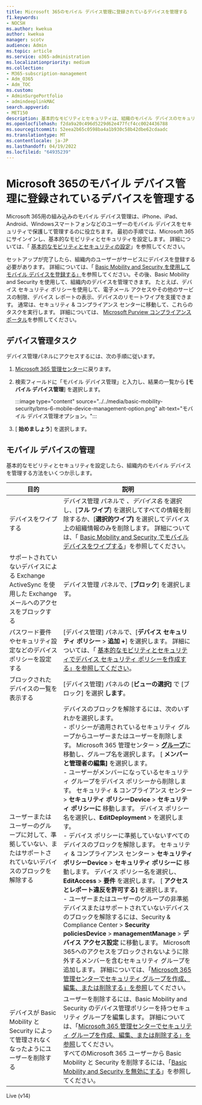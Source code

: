 ```yaml
---
title: Microsoft 365のモバイル デバイス管理に登録されているデバイスを管理する
f1.keywords:
- NOCSH
ms.author: kwekua
author: kwekua
manager: scotv
audience: Admin
ms.topic: article
ms.service: o365-administration
ms.localizationpriority: medium
ms.collection:
- M365-subscription-management
- Adm_O365
- Adm_TOC
ms.custom:
- AdminSurgePortfolio
- admindeeplinkMAC
search.appverid:
- MET150
description: 基本的なモビリティとセキュリティは、組織のモバイル デバイスのセキュリティと管理に役立ちます。
ms.openlocfilehash: f2da9a20c496d5229d62e477fcf4cc0024436788
ms.sourcegitcommit: 52eea2b65c0598ba4a1b930c58b42dbe62cdaadc
ms.translationtype: MT
ms.contentlocale: ja-JP
ms.lasthandoff: 04/19/2022
ms.locfileid: "64935239"
---
```

# <a name="manage-devices-enrolled-in-mobile-device-management-in-microsoft-365"></a>Microsoft 365のモバイル デバイス管理に登録されているデバイスを管理する

Microsoft 365用の組み込みのモバイル デバイス管理は、iPhone、iPad、Android、Windowsスマートフォンなどのユーザーのモバイル デバイスをセキュリティで保護して管理するのに役立ちます。 最初の手順では、Microsoft 365にサインインし、基本的なモビリティとセキュリティを設定します。 詳細については、「 [基本的なモビリティとセキュリティの設定](set-up.md)」を参照してください。

セットアップが完了したら、組織内のユーザーがサービスにデバイスを登録する必要があります。 詳細については、「 [Basic Mobility and Security を使用してモバイル デバイスを登録する」](enroll-your-mobile-device.md)を参照してください。その後、Basic Mobility and Security を使用して、組織内のデバイスを管理できます。 たとえば、デバイス セキュリティ ポリシーを使用して、電子メール アクセスやその他のサービスの制限、デバイス レポートの表示、デバイスのリモートワイプを支援できます。 通常は、セキュリティ & コンプライアンス センターに移動して、これらのタスクを実行します。 詳細については、 [Microsoft Purview コンプライアンス ポータル](../../compliance/microsoft-365-compliance-center.md)を参照してください。

## <a name="device-management-tasks"></a>デバイス管理タスク

デバイス管理パネルにアクセスするには、次の手順に従います。

1. [Microsoft 365 管理センター](../../admin/admin-overview/about-the-admin-center.md)に戻ります。

2. 検索フィールドに「モバイル デバイス管理」と入力し、結果の一覧から **[モバイル デバイス管理**] を選択します。

    :::image type="content" source="../../media/basic-mobility-security/bms-6-mobile-device-management-option.png" alt-text="モバイル デバイス管理オプション。":::

3. [ **始めましょう**] を選択します。

## <a name="manage-mobile-devices"></a>モバイル デバイスの管理

基本的なモビリティとセキュリティを設定したら、組織内のモバイル デバイスを管理する方法をいくつか示します。

|目的|説明|
|---|---|
|デバイスをワイプする|デバイス管理 パネルで *、デバイス名* を選択し、[**フル ワイプ**] を選択してすべての情報を削除するか、[**選択的ワイプ]** を選択してデバイス上の組織情報のみを削除します。 詳細については、「 [Basic Mobility and Security でモバイル デバイスをワイプする](wipe-mobile-device.md)」を参照してください。|
|サポートされていないデバイスによる Exchange ActiveSync を使用した Exchange メールへのアクセスをブロックする|デバイス管理 パネルで、[**ブロック**] を選択します。|
|パスワード要件やセキュリティ設定などのデバイス ポリシーを設定する|[デバイス管理] パネルで、[**デバイス セキュリティ ポリシー** > **追加 +**] を選択します。 詳細については、「 [基本的なモビリティとセキュリティでデバイス セキュリティ ポリシーを作成する」を参照してください](create-device-security-policies.md)。|
|ブロックされたデバイスの一覧を表示する|[デバイス管理] パネルの [**ビューの選択]** で [ブロック] を選択 **します**。|
|ユーザーまたはユーザーのグループに対して、準拠していない、またはサポートされていないデバイスのブロックを解除する|デバイスのブロックを解除するには、次のいずれかを選択します。<br/>- ポリシーが適用されているセキュリティ グループからユーザーまたはユーザーを削除します。 Microsoft 365 管理センター > <a href="https://go.microsoft.com/fwlink/p/?linkid=2052855" target="_blank">**グループ**</a>に移動し、グループ名を選択します。 [ **メンバーと管理者の編集]** を選択します。<br/>- ユーザーがメンバーになっているセキュリティ グループをデバイス ポリシーから削除します。 セキュリティ & コンプライアンス センター > **セキュリティ ポリシーDevice** >  **セキュリティ ポリシーに** 移動します。 デバイス ポリシー名を選択し、**EditDeployment** >  を選択します。<br/>- デバイス ポリシーに準拠していないすべてのデバイスのブロックを解除します。 セキュリティ & コンプライアンス センター > **セキュリティ ポリシーDevice** >  **セキュリティ ポリシーに** 移動します。 デバイス ポリシー名を選択し、**EditAccess** >  **要件** を選択します。 [ **アクセスとレポート違反を許可する]** を選択します。<br/>- ユーザーまたはユーザーのグループの非準拠デバイスまたはサポートされていないデバイスのブロックを解除するには、Security & Compliance Center > **Security policiesDevice** >  **managementManage** >  **デバイス アクセス設定** に移動します。 Microsoft 365へのアクセスをブロックされないように除外するメンバーを含むセキュリティ グループを追加します。 詳細については、「[Microsoft 365 管理センターでセキュリティ グループを作成、編集、または削除する」を参照](../../admin/email/create-edit-or-delete-a-security-group.md)してください。|
|デバイスが Basic Mobility と Security によって管理されなくなったようにユーザーを削除する|ユーザーを削除するには、Basic Mobility and Security のデバイス管理ポリシーを持つセキュリティ グループを編集します。 詳細については、「[Microsoft 365 管理センターでセキュリティ グループを作成、編集、または削除する」を参照](../../admin/email/create-edit-or-delete-a-security-group.md)してください。<br/>すべてのMicrosoft 365 ユーザーから Basic Mobility と Security を削除するには、「[Basic Mobility and Security を無効にする](turn-off.md)」を参照してください。|

Live (v14)
